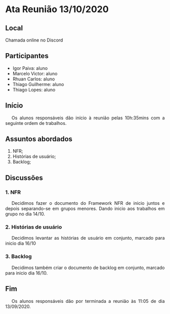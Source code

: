 # Ata Reunião 13/10/2020

## Local
Chamada online no Discord

## Participantes

- Igor Paiva: aluno
- Marcelo Victor: aluno
- Rhuan Carlos: aluno
- Thiago Guilherme: aluno
- Thiago Lopes: aluno

## Início

<p style="text-indent: 20px; text-align: justify">
Os alunos responsáveis dão início à reunião pelas 10h:35mins com a seguinte ordem de trabalhos.
</p>

## Assuntos abordados

1. NFR;
2. Histórias de usuário;
3. Backlog;

## Discussões

### 1. NFR

<p style="text-indent: 20px; text-align: justify">
Decidimos fazer o documento do Framework NFR de inicio juntos e depois separando-se em grupos menores. Dando inicio aos trabalhos em grupo no dia 14/10.
</p>



### 2. Histórias de usuário

<p style="text-indent: 20px; text-align: justify">
Decidimos levantar as histórias de usuário em conjunto, marcado para inicio dia 16/10
</p>


### 3. Backlog

<p style="text-indent: 20px; text-align: justify">
Decidimos também criar o documento de backlog em conjunto, marcado para inicio dia 16/10.
</p>

## Fim

<p style="text-indent: 20px; text-align: justify">
Os alunos responsáveis dão por terminada a reunião às 11:05 de dia 13/09/2020.
</p>
